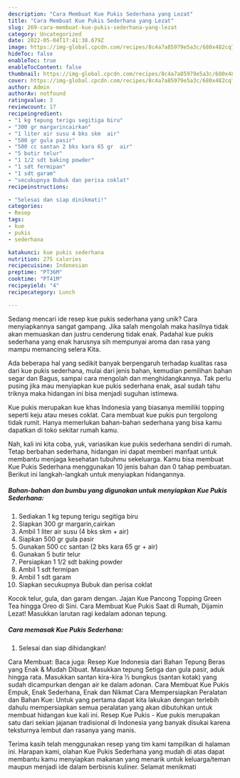 ```yaml
---
description: "Cara Membuat Kue Pukis Sederhana yang Lezat"
title: "Cara Membuat Kue Pukis Sederhana yang Lezat"
slug: 269-cara-membuat-kue-pukis-sederhana-yang-lezat
category: Uncategorized
date: 2022-05-04T17:41:38.679Z
image: https://img-global.cpcdn.com/recipes/8c4a7a85979e5a3c/680x482cq70/kue-pukis-sederhana-foto-resep-utama.jpg
hideToc: false
enableToc: true
enableTocContent: false
thumbnail: https://img-global.cpcdn.com/recipes/8c4a7a85979e5a3c/680x482cq70/kue-pukis-sederhana-foto-resep-utama.jpg
cover: https://img-global.cpcdn.com/recipes/8c4a7a85979e5a3c/680x482cq70/kue-pukis-sederhana-foto-resep-utama.jpg
author: Admin
authorAv: notfound
ratingvalue: 3
reviewcount: 17
recipeingredient:
- "1 kg tepung terigu segitiga biru"
- "300 gr margarincairkan"
- "1 liter air susu 4 bks skm  air"
- "500 gr gula pasir"
- "500 cc santan 2 bks kara 65 gr  air"
- "5 butir telur"
- "1 1/2 sdt baking powder"
- "1 sdt fermipan"
- "1 sdt garam"
- "secukupnya Bubuk dan perisa coklat"
recipeinstructions:

- "Selesai dan siap dinikmati!"
categories:
- Resep
tags:
- kue
- pukis
- sederhana

katakunci: kue pukis sederhana 
nutrition: 275 calories
recipecuisine: Indonesian
preptime: "PT36M"
cooktime: "PT41M"
recipeyield: "4"
recipecategory: Lunch

---
```





Sedang mencari ide resep kue pukis sederhana yang unik? Cara menyiapkannya sangat gampang. Jika salah mengolah maka hasilnya tidak akan memuaskan dan justru cenderung tidak enak. Padahal kue pukis sederhana yang enak harusnya sih mempunyai aroma dan rasa yang mampu memancing selera Kita.





Ada beberapa hal yang sedikit banyak berpengaruh terhadap kualitas rasa dari kue pukis sederhana, mulai dari jenis bahan, kemudian pemilihan bahan segar dan Bagus, sampai cara mengolah dan menghidangkannya. Tak perlu pusing jika mau menyiapkan kue pukis sederhana enak,      asal sudah tahu triknya maka hidangan ini bisa menjadi suguhan istimewa.














Kue pukis merupakan kue khas Indonesia yang biasanya memiliki topping seperti keju atau meses coklat. Cara membuat kue pukis pun tergolong tidak rumit. Hanya memerlukan bahan-bahan sederhana yang bisa kamu dapatkan di toko sekitar rumah kamu.






Nah, kali ini kita coba, yuk, variasikan kue pukis sederhana sendiri di rumah. Tetap berbahan sederhana, hidangan ini dapat memberi manfaat untuk membantu menjaga kesehatan tubuhmu sekeluarga. Kamu bisa membuat Kue Pukis Sederhana menggunakan 10 jenis bahan dan 0 tahap pembuatan. Berikut ini langkah-langkah untuk menyiapkan hidangannya.

<!--inarticleads1-->

##### Bahan-bahan dan bumbu yang digunakan untuk menyiapkan Kue Pukis Sederhana:

1. Sediakan 1 kg tepung terigu segitiga biru
1. Siapkan 300 gr margarin,cairkan
1. Ambil 1 liter air susu (4 bks skm + air)
1. Siapkan 500 gr gula pasir
1. Gunakan 500 cc santan (2 bks kara 65 gr + air)
1. Gunakan 5 butir telur
1. Persiapkan 1 1/2 sdt baking powder
1. Ambil 1 sdt fermipan
1. Ambil 1 sdt garam
1. Siapkan secukupnya Bubuk dan perisa coklat


Kocok telur, gula, dan garam dengan. Jajan Kue Pancong Topping Green Tea hingga Oreo di Sini. Cara Membuat Kue Pukis Saat di Rumah, Dijamin Lezat! Masukkan larutan ragi kedalam adonan tepung. 

<!--inarticleads2-->

##### Cara memasak Kue Pukis Sederhana:


1. Selesai dan siap dihidangkan!

Cara Membuat: Baca juga: Resep Kue Indonesia dari Bahan Tepung Beras yang Enak &amp; Mudah Dibuat. Masukkan tepung Setiga dan gula pasir, aduk hingga rata. Masukkan santan kira-kira ½ bungkus (santan kotak) yang sudah dicampurkan dengan air ke dalam adonan. Cara Membuat Kue Pukis Empuk, Enak Sederhana, Enak dan Nikmat Cara Mempersiapkan Peralatan dan Bahan Kue: Untuk yang pertama dapat kita lakukan dengan terlebih dahulu mempersiapkan semua peralatan yang akan dibutuhkan untuk membuat hidangan kue kali ini. Resep Kue Pukis - Kue pukis merupakan satu dari sekian jajanan tradisional di Indonesia yang banyak disukai karena teksturnya lembut dan rasanya yang manis. 

Terima kasih telah menggunakan resep yang tim kami tampilkan di halaman ini. Harapan kami, olahan Kue Pukis Sederhana yang mudah di atas dapat membantu kamu menyiapkan makanan yang menarik untuk keluarga/teman maupun menjadi ide dalam berbisnis kuliner. Selamat menikmati
